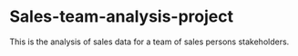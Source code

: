 # Sales-team-analysis-project
This is the analysis of sales data for a team of sales persons stakeholders.
